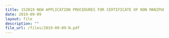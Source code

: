 ```yaml
---
title: 152019 NEW APPLICATION PROCEDURES FOR CERTIFICATE OF NON MANIPULATION (CNM)
date: 2019-09-09
layout: file
description: ""
file_url: /files/2019-09-09-N.pdf
---
```


